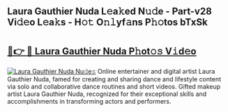 ## Laura Gauthier Nuda L𝚎a𝚔ed N𝚞𝚍e - Part-v28 Vi𝚍𝚎o L𝚎a𝚔s - H𝚘𝚝 O𝚗𝚕yf𝚊ns P𝚑𝚘tos bTxSk

# <h2><a href="http://kf9iiu.oniu.top/?m=Laura+Gauthier+Nuda">🔗👉 🔴 Laura Gauthier Nuda P𝚑ot𝚘𝚜 V𝚒d𝚎o</a></h2>

[![Laura Gauthier Nuda Nu𝚍e𝚜](https://i.imgur.com/0qMVB7G.gif)](http://kf9iiu.oniu.top/?m=Laura+Gauthier+Nuda)
Online entertainer and digital artist Laura Gauthier Nuda, famed for creating and sharing dance and lifestyle content via solo and collaborative dance routines and short videos. Gifted makeup artist Laura Gauthier Nuda, recognized for their exceptional skills and accomplishments in transforming actors and performers.  

